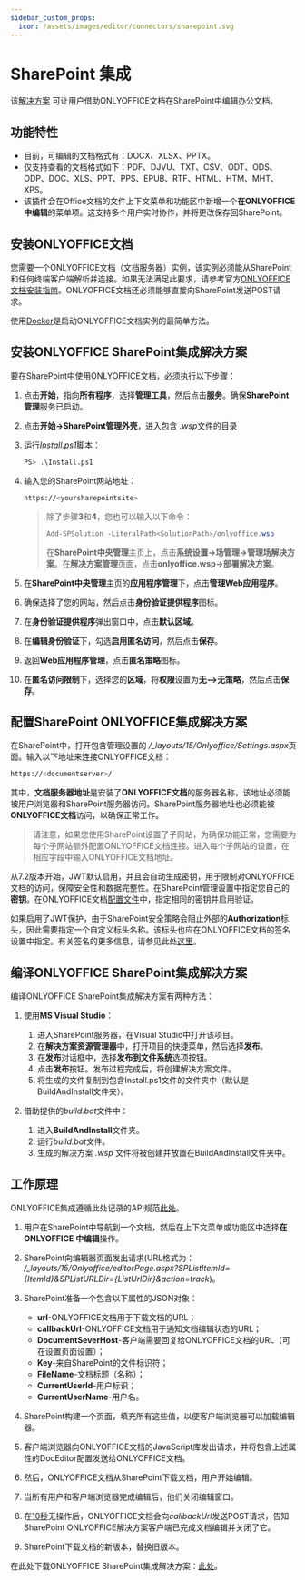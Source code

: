 ```yaml
---
sidebar_custom_props:
  icon: /assets/images/editor/connectors/sharepoint.svg
---
```


# SharePoint 集成

该[解决方案](https://github.com/ONLYOFFICE/onlyoffice-sharepoint) 可让用户借助ONLYOFFICE文档在SharePoint中编辑办公文档。

## 功能特性

- 目前，可编辑的文档格式有：DOCX、XLSX、PPTX。
- 仅支持查看的文档格式如下：PDF、DJVU、TXT、CSV、ODT、ODS、ODP、DOC、XLS、PPT、PPS、EPUB、RTF、HTML、HTM、MHT、XPS。
- 该插件会在Office文档的文件上下文菜单和功能区中新增一个**在ONLYOFFICE中编辑**的菜单项。这支持多个用户实时协作，并将更改保存回SharePoint。

## 安装ONLYOFFICE文档

您需要一个ONLYOFFICE文档（文档服务器）实例，该实例必须能从SharePoint和任何终端客户端解析并连接。如果无法满足此要求，请参考官方[ONLYOFFICE文档安装指南](https://helpcenter.onlyoffice.com/server/linux/document/linux-installation.aspx)。ONLYOFFICE文档还必须能够直接向SharePoint发送POST请求。

使用[Docker](https://github.com/ONLYOFFICE/Docker-DocumentServer)是启动ONLYOFFICE文档实例的最简单方法。

## 安装ONLYOFFICE SharePoint集成解决方案

要在SharePoint中使用ONLYOFFICE文档，必须执行以下步骤：

1. 点击**开始**，指向**所有程序**，选择**管理工具**，然后点击**服务**。确保**SharePoint管理**服务已启动。

2. 点击**开始->SharePoint管理外壳**，进入包含 *.wsp*文件的目录

3. 运行*Install.ps1*脚本：

   ``` sh
   PS> .\Install.ps1
   ```

4. 输入您的SharePoint网站地址：

    ``` sh
   https://<yoursharepointsite>
   ```

   > 除了步骤**3**和**4**，您也可以输入以下命令：
   >
   >   ``` ps1
   >   Add-SPSolution -LiteralPath<SolutionPath>/onlyoffice.wsp
   >   ```
   >   
   >在**SharePoint中央管理**主页上，点击**系统设置->场管理->管理场解决方案**。在**解决方案管理**页面，点击**onlyoffice.wsp->部署解决方案**。

5. 在**SharePoint中央管理**主页的**应用程序管理**下，点击**管理Web应用程序**。

6. 确保选择了您的网站，然后点击**身份验证提供程序**图标。

7. 在**身份验证提供程序**弹出窗口中，点击**默认区域**。

8. 在**编辑身份验证**下，勾选**启用匿名访问**，然后点击**保存**。

9. 返回**Web应用程序管理**，点击**匿名策略**图标。

10. 在**匿名访问限制**下，选择您的**区域**，将**权限**设置为**无–>无策略**，然后点击**保存**。

## 配置SharePoint ONLYOFFICE集成解决方案

在SharePoint中，打开包含管理设置的 */\_layouts/15/Onlyoffice/Settings.aspx*页面。输入以下地址来连接ONLYOFFICE文档：

``` sh
https://<documentserver>/
```

其中，**文档服务器地址**是安装了**ONLYOFFICE文档**的服务器名称，该地址必须能被用户浏览器和SharePoint服务器访问。SharePoint服务器地址也必须能被**ONLYOFFICE文档**访问，以确保正常工作。

> 请注意，如果您使用SharePoint设置了子网站，为确保功能正常，您需要为每个子网站额外配置ONLYOFFICE文档连接。进入每个子网站的设置，在相应字段中输入ONLYOFFICE文档地址。

从7.2版本开始，JWT默认启用，并且会自动生成密钥，用于限制对ONLYOFFICE文档的访问，保障安全性和数据完整性。在SharePoint管理设置中指定您自己的**密钥**。在ONLYOFFICE文档[配置文件](../../additional-api/signature/signature.md)中，指定相同的密钥并启用验证。

如果启用了JWT保护，由于SharePoint安全策略会阻止外部的**Authorization**标头，因此需要指定一个自定义标头名称。该标头也应在ONLYOFFICE文档的签名设置中指定。有关签名的更多信息，请参见此处[这里](../../additional-api/signature/signature.md)。

## 编译ONLYOFFICE SharePoint集成解决方案

编译ONLYOFFICE SharePoint集成解决方案有两种方法：

1. 使用**MS Visual Studio**：

   1. 进入SharePoint服务器，在Visual Studio中打开该项目。
   2. 在**解决方案资源管理器**中，打开项目的快捷菜单，然后选择**发布**。
   3. 在**发布**对话框中，选择**发布到文件系统**选项按钮。
   4. 点击**发布**按钮。发布过程完成后，将创建解决方案文件。
   5. 将生成的文件复制到包含Install.ps1文件的文件夹中（默认是BuildAndInstall文件夹）。

2. 借助提供的*build.bat*文件中：

   1. 进入**BuildAndInstall**文件夹。
   2. 运行*build.bat*文件。
   3. 生成的解决方案 *.wsp* 文件将被创建并放置在BuildAndInstall文件夹中。

## 工作原理

ONLYOFFICE集成遵循此处记录的API规范[此处](../basic-concepts.md)。

1. 用户在SharePoint中导航到一个文档，然后在上下文菜单或功能区中选择**在 ONLYOFFICE 中编辑**操作。

2. SharePoint向编辑器页面发出请求(URL格式为： */\_layouts/15/Onlyoffice/editorPage.aspx?SPListItemId=\{ItemId\}\&SPListURLDir=\{ListUrlDir\}\&action=track*)。

3. SharePoint准备一个包含以下属性的JSON对象：

   - **url**-ONLYOFFICE文档用于下载文档的URL；
   - **callbackUrl**-ONLYOFFICE文档用于通知文档编辑状态的URL；
   - **DocumentSeverHost**-客户端需要回复给ONLYOFFICE文档的URL（可在设置页面设置）；
   - **Key**-来自SharePoint的文件标识符；
   - **FileName**-文档标题（名称）；
   - **CurrentUserId**-用户标识；
   - **CurrentUserName**-用户名。

4. SharePoint构建一个页面，填充所有这些值，以便客户端浏览器可以加载编辑器。

5. 客户端浏览器向ONLYOFFICE文档的JavaScript库发出请求，并将包含上述属性的DocEditor配置发送给ONLYOFFICE文档。

6. 然后，ONLYOFFICE文档从SharePoint下载文档，用户开始编辑。

7. 当所有用户和客户端浏览器完成编辑后，他们关闭编辑窗口。

8. 在[10秒](../how-it-works/saving-file.md#save-delay)无操作后，ONLYOFFICE文档会向*callbackUrl*发送POST请求，告知SharePoint ONLYOFFICE解决方案客户端已完成文档编辑并关闭了它。

9. SharePoint下载文档的新版本，替换旧版本。

在此处下载ONLYOFFICE SharePoint集成解决方案：[此处](https://github.com/ONLYOFFICE/onlyoffice-sharepoint)。
